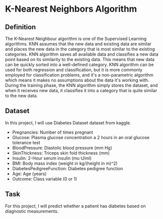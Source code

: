 # K-Nearest Neighbors Algorithm
## Definition
The K-Nearest Neighbour algorithm is one of the Supervised Learning algorithms. KNN assumes that the new data and existing data are similar and places the new data in the category that is most similar to the existing categories. KNN algorithm saves all available data and classifies a new data point based on its similarity to the existing data. This means that new data can be quickly sorted into a well-defined category. KNN algorithm can be used for both regression and classification, but it is more commonly employed for classification problems, and it's a non-parametric algorithm which means it makes no assumptions about the data it's working with. During the training phase, the KNN algorithm simply stores the dataset, and when it receives new data, it classifies it into a category that is quite similar to the new data.
## Dataset
In this project, I will use Diabetes Dataset dataset from kaggle. 
 - Pregnancies: Number of times pregnant
 - Glucose: Plasma glucose concentration a 2 hours in an oral glucose tolerance test
 - BloodPressure: Diastolic blood pressure (mm Hg)
 - SkinThickness: Triceps skin fold thickness (mm)
 - Insulin: 2-Hour serum insulin (mu U/ml)
 - BMI: Body mass index (weight in kg/(height in m)^2)
 - DiabetesPedigreeFunction: Diabetes pedigree function
 - Age: Age (years)
 - Outcome: Class variable (0 or 1)

## Task
For this project, I will predict whether a patient has diabetes based on diagnostic measurements.
